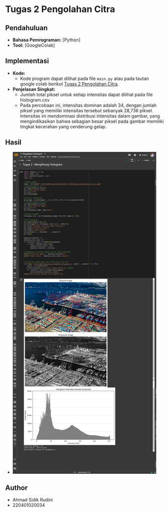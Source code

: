 # Tugas 2 Pengolahan Citra

## Pendahuluan

- **Bahasa Pemrograman:** [Python]
- **Tool:** [GoogleColab]

## Implementasi

- **Kode:**
  - Kode program dapat dilihat pada file `main.py` atau pada tautan google colab berikut [Tugas 2 Pengolahan Citra](https://colab.research.google.com/drive/1Pln0v8ZhMfp57R2XpimhG34mV0fmi_SB#scrollTo=s22phyJSim-v&line=3&uniqifier=1).
- **Penjelasan Singkat:**
  - Jumlah total piksel untuk setiap intensitas dapat dilihat pada file histogram.csv
  - Pada percobaan ini, intensitas dominan adalah 34, dengan jumlah piksel yang memiliki intensitas tersebut sebanyak 28,736 piksel. Intensitas ini mendominasi distribusi intensitas dalam gambar, yang mengindikasikan bahwa sebagian besar piksel pada gambar memiliki tingkat kecerahan yang cenderung gelap.

## Hasil

- ![Hasil Proses](result.png)

## Author

- Ahmad Sidik Rudini
- 220401020034
